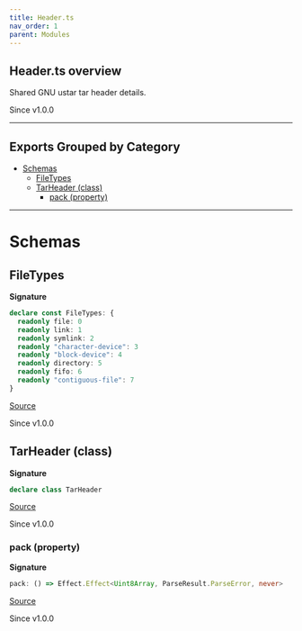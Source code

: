 ```yaml
---
title: Header.ts
nav_order: 1
parent: Modules
---
```


## Header.ts overview

Shared GNU ustar tar header details.

Since v1.0.0

---

## Exports Grouped by Category

- [Schemas](#schemas)
  - [FileTypes](#filetypes)
  - [TarHeader (class)](#tarheader-class)
    - [pack (property)](#pack-property)

---

# Schemas

## FileTypes

**Signature**

```ts
declare const FileTypes: {
  readonly file: 0
  readonly link: 1
  readonly symlink: 2
  readonly "character-device": 3
  readonly "block-device": 4
  readonly directory: 5
  readonly fifo: 6
  readonly "contiguous-file": 7
}
```

[Source](https://github.com/leonitousconforti/eftar/tree/main/src/Header.ts#L42)

Since v1.0.0

## TarHeader (class)

**Signature**

```ts
declare class TarHeader
```

[Source](https://github.com/leonitousconforti/eftar/tree/main/src/Header.ts#L77)

Since v1.0.0

### pack (property)

**Signature**

```ts
pack: () => Effect.Effect<Uint8Array, ParseResult.ParseError, never>
```

[Source](https://github.com/leonitousconforti/eftar/tree/main/src/Header.ts#L240)

Since v1.0.0
